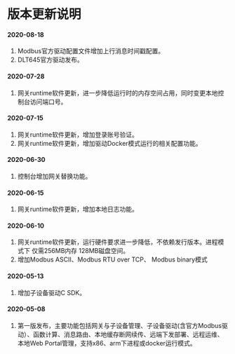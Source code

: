 # 版本更新说明

#### 2020-08-18

1. Modbus官方驱动配置文件增加上行消息时间戳配置。
2. DLT645官方驱动发布。

#### 2020-07-28

1. 网关runtime软件更新，进一步降低运行时的内存空间占用，同时变更本地控制台访问端口号。

#### 2020-07-15

1. 网关runtime软件更新，增加登录账号验证。
2. 网关runtime软件更新，增加驱动Docker模式运行的相关配置功能。

#### 2020-06-30

1. 控制台增加网关替换功能。

#### 2020-06-15

1. 网关runtime软件更新，增加本地日志功能。

#### 2020-06-10

1. 网关runtime软件更新，运行硬件要求进一步降低，不依赖发行版本。进程模式下 仅需256MB内存 128MB磁盘空间。
2. 增加Modbus ASCII、Modbus RTU over TCP、 Modbus binary模式

#### 2020-05-13

1. 增加子设备驱动C SDK。


#### 2020-05-08

1. 第一版发布，主要功能包括网关与子设备管理、子设备驱动(含官方Modbus驱动）、函数计算、消息路由、本地缓存断网续传、远端下发部署、远程运维、本地Web Portal管理，支持x86、arm下进程或docker运行模式。


